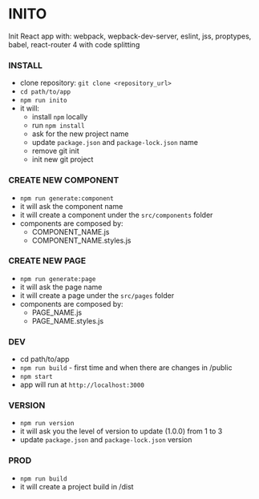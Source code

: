 # INITO

Init React app with: webpack, wepback-dev-server, eslint, jss, proptypes, babel, react-router 4 with code splitting

### INSTALL

-   clone repository: `git clone <repository_url>`
-   `cd path/to/app`
-   `npm run inito`
-   it will:
    -   install `npm` locally
    -   run `npm install`
    -   ask for the new project name
    -   update `package.json` and `package-lock.json` name
    -   remove git init
    -   init new git project

### CREATE NEW COMPONENT

-   `npm run generate:component`
-   it will ask the component name
-   it will create a component under the `src/components` folder
-   components are composed by:
    -   COMPONENT_NAME.js
    -   COMPONENT_NAME.styles.js

### CREATE NEW PAGE

-   `npm run generate:page`
-   it will ask the page name
-   it will create a page under the `src/pages` folder
-   components are composed by:
    -   PAGE_NAME.js
    -   PAGE_NAME.styles.js

### DEV

-   cd path/to/app
-   `npm run build` - first time and when there are changes in /public
-   `npm start`
-   app will run at `http://localhost:3000`

### VERSION

-   `npm run version`
-   it will ask you the level of version to update (1.0.0) from 1 to 3
-   update `package.json` and `package-lock.json` version

### PROD

-   `npm run build`
-   it will create a project build in /dist
